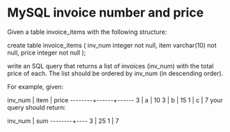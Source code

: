 MySQL invoice number and price
==================================

Given a table invoice_items with the following structure:

  create table invoice_items (
         inv_num integer not null,
         item varchar(10) not null,
         price integer not null
  );

write an SQL query that returns a list of invoices (inv_num) with the total price of each. The list should be ordered by inv_num (in descending order).

For example, given:

  inv_num | item | price
  --------+------+------
  3       | a    | 10
  3       | b    | 15
  1       | c    | 7
your query should return:

  inv_num | sum
  --------+----
  3       | 25
  1       | 7
